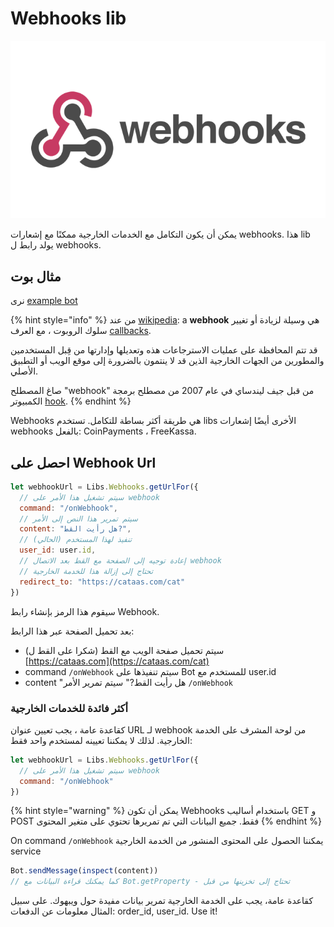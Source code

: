 # Webhooks lib

![](../.gitbook/assets/image%20%282%29.png)

يمكن أن يكون التكامل مع الخدمات الخارجية ممكنًا مع إشعارات webhooks.
هذا lib يولد رابط ل webhooks.

## مثال بوت

نرى
[example bot](https://t.me/BBWebhookBot)

{% hint style="info" %}
من عند 
[wikipedia](https://en.wikipedia.org/wiki/Webhook): a **webhook** هي وسيلة لزيادة أو تغيير سلوك الروبوت ، مع العرف [callbacks](https://en.wikipedia.org/wiki/Callback_%28computer_programming%29).

قد تتم المحافظة على عمليات الاسترجاعات هذه وتعديلها وإدارتها من قِبل المستخدمين والمطورين من الجهات الخارجية الذين قد لا ينتمون بالضرورة إلى موقع الويب أو التطبيق الأصلي.

 صاغ المصطلح "webhook" من قبل جيف ليندساي في عام 2007 من مصطلح برمجة الكمبيوتر [hook](https://en.wikipedia.org/wiki/Hooking).
{% endhint %}

Webhooks هي طريقة أكثر بساطة للتكامل.  تستخدم libs الأخرى أيضًا إشعارات webhooks بالفعل: CoinPayments ، FreeKassa.

## احصل على Webhook Url

```javascript
let webhookUrl = Libs.Webhooks.getUrlFor({
  // سيتم تشغيل هذا الأمر على webhook
  command: "/onWebhook",
  // سيتم تمرير هذا النص إلى الأمر
  content: "هل رأيت القط?",
  // تنفيذ لهذا المستخدم (الحالي)
  user_id: user.id,
  // إعادة توجيه إلى الصفحة مع القط بعد الاتصال webhook
  // تحتاج إلى إزالة هذا للخدمة الخارجية
  redirect_to: "https://cataas.com/cat"
})

```

سيقوم هذا الرمز بإنشاء رابط Webhook.

 بعد تحميل الصفحة عبر هذا الرابط:

 * سيتم تحميل صفحة الويب مع القط
\(شكرا على القط ل)\
[https://cataas.com](https://cataas.com/cat)
* command `/onWebhook`
سيتم تنفيذها على Bot للمستخدم مع user.id
* content "هل رأيت القط?"
سيتم تمرير الأمر
`/onWebhook`

###  أكثر فائدة للخدمات الخارجية

 كقاعدة عامة ، يجب تعيين عنوان URL لـ webhook من لوحة المشرف على الخدمة الخارجية.  لذلك لا يمكننا تعيينه لمستخدم واحد فقط:

```javascript
let webhookUrl = Libs.Webhooks.getUrlFor({
  // سيتم تشغيل هذا الأمر على webhook
  command: "/onWebhook"
})
```

{% hint style="warning" %}
يمكن أن تكون Webhooks باستخدام أساليب GET و POST فقط.  جميع البيانات التي تم تمريرها تحتوي على متغير المحتوى
{% endhint %}

On command `/onWebhook`
يمكننا الحصول على المحتوى المنشور من الخدمة الخارجية service

```javascript
Bot.sendMessage(inspect(content))
// كما يمكنك قراءة البيانات مع Bot.getProperty - تحتاج إلى تخزينها من قبل
```

كقاعدة عامة، يجب على الخدمة الخارجية تمرير بيانات مفيدة حول ويبهوك. على سبيل المثال معلومات عن الدفعات:
 order\_id, user\_id. Use it!

